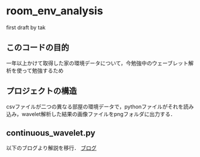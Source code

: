 # room_env_analysis
first draft by tak

## このコードの目的
一年以上かけて取得した家の環境データについて，今勉強中のウェーブレット解析を使って勉強するため

## プロジェクトの構造
csvファイルが二つの異なる部屋の環境データで，pythonファイルがそれを読み込み，wavelet解析した結果の画像ファイルをpngフォルダに出力する．

## continuous_wavelet.py
以下のブログより解説を移行．
[ブログ](http://takakiba1955.livedoor.blog/archives/8744237.html)
